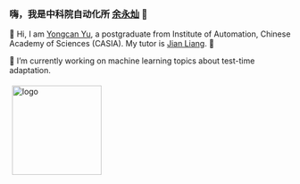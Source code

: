 ### 嗨，我是中科院自动化所 [余永灿](http://yuyongcan.github.io) 👋
👯 Hi, I am [Yongcan Yu](http://yuyongcan.github.io), a postgraduate from Institute of Automation, Chinese Academy of Sciences (CASIA). My tutor is [Jian Liang](https://liangjian.xyz/). 👋

🔭 I’m currently working on machine learning topics about test-time adaptation.
<!--
**yuyongcan/yuyongcan** is a ✨ _special_ ✨ repository because its `README.md` (this file) appears on your GitHub profile.

Here are some ideas to get you started:

- 🔭 I’m currently working on ...
- 🌱 I’m currently learning ...
- 👯 I’m looking to collaborate on ...
- 🤔 I’m looking for help with ...
- 💬 Ask me about ...
- 📫 How to reach me: ...
- 😄 Pronouns: ...
- ⚡ Fun fact: ...
-->
<img src="https://github-readme-stats.vercel.app/api?username=yuyongcan&show_icons=true" alt="logo" height="160" align="left" style="margin: 5px; margin-bottom: 20px;" />

